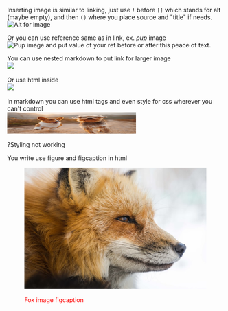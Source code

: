 Inserting image is similar to linking, just use `!` before `[]` which stands for alt (maybe empty), and then `()` where you place source and "title" if needs.
![Alt for image](http://picsum.photos/300/200 'Title for image')

[pup]: http://picsum.photos/id/237/300/200

Or you can use reference same as in link, ex. _pup_ image  
![Pup image][pup]
and put value of your ref before or after this peace of text.

You can use nested markdown to put link for larger image  
[![](http://picsum.photos/id/870/50/50)](http://picsum.photos/id/870/500/500)

Or use html inside  
[<img src="http://picsum.photos/id/0/50/50"/>](http://picsum.photos/id/0/500/500)

In markdown you can use html tags and even style for css wherever you can't control  
<img class="dog-img" src="dog.jpg" width="300" height="50" />  

<style>
  /* img, */
  .dog-img {
    height: 400;
  }
</style>

?Styling not working

You write use figure and figcaption in html

<figure>
  <p><img src="fox.jpg"/></p>
  <figcaption>
    Fox image figcaption
  </figcaption>
</figure>

<style>
  figcaption {color: red}
</style>
